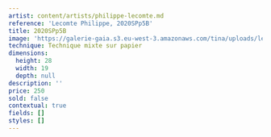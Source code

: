 ```yaml
---
artist: content/artists/philippe-lecomte.md
reference: 'Lecomte Philippe, 2020SPp5B'
title: 2020SPp5B
image: 'https://galerie-gaia.s3.eu-west-3.amazonaws.com/tina/uploads/lecomte-philippe/Philippe Lecomte - 2020_5B - 28x19.jpg'
technique: Technique mixte sur papier
dimensions:
  height: 28
  width: 19
  depth: null
description: ''
price: 250
sold: false
contextual: true
fields: []
styles: []
---
```


